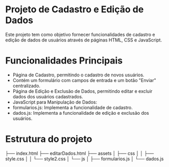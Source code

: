 # Projeto de Cadastro e Edição de Dados
Este projeto tem como objetivo fornecer funcionalidades de cadastro e edição de dados de usuários através de páginas HTML, CSS e JavaScript.

# Funcionalidades Principais
- Página de Cadastro, permitindo o cadastro de novos usuários.
- Contém um formulário com campos de entrada e um botão "Enviar" centralizado.
- Página de Edição e Exclusão de Dados, permitindo editar e excluir dados dos usuários cadastrados.
- JavaScript para Manipulação de Dados:
- formularios.js: Implementa a funcionalidade de cadastro.
- dados.js: Implementa a funcionalidade de edição e exclusão dos usuários.

# Estrutura do projeto
├── index.html
├── editarDados.html
├── assets
│   ├── css
│   │   ├── style.css
│   │   └── style2.css
│   └── js
│       ├── formularios.js
│       └── dados.js
